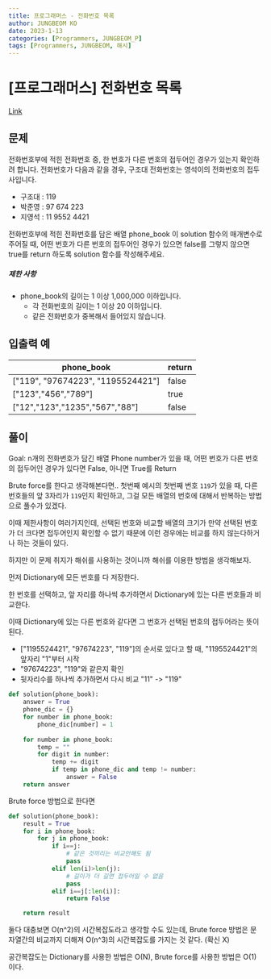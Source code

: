 ```yaml
---
title: 프로그래머스 - 전화번호 목록
author: JUNGBEOM KO
date: 2023-1-13
categories: [Programmers, JUNGBEOM_P]
tags: [Programmers, JUNGBEOM, 해시]
---
```


# [프로그래머스] 전화번호 목록

[Link](https://school.programmers.co.kr/learn/courses/30/lessons/42577)



## 문제

전화번호부에 적힌 전화번호 중, 한 번호가 다른 번호의 접두어인 경우가 있는지 확인하려 합니다.
전화번호가 다음과 같을 경우, 구조대 전화번호는 영석이의 전화번호의 접두사입니다.

- 구조대 : 119
- 박준영 : 97 674 223
- 지영석 : 11 9552 4421

전화번호부에 적힌 전화번호를 담은 배열 phone_book 이 solution 함수의 매개변수로 주어질 때, 어떤 번호가 다른 번호의 접두어인 경우가 있으면 false를 그렇지 않으면 true를 return 하도록 solution 함수를 작성해주세요.

##### 제한 사항

- phone_book의 길이는 1 이상 1,000,000 이하입니다.
  - 각 전화번호의 길이는 1 이상 20 이하입니다.
  - 같은 전화번호가 중복해서 들어있지 않습니다.



## 입출력 예

| phone_book                        | return |
| --------------------------------- | ------ |
| ["119", "97674223", "1195524421"] | false  |
| ["123","456","789"]               | true   |
| ["12","123","1235","567","88"]    | false  |



## 풀이

Goal: n개의 전화번호가 담긴 배열 Phone number가 있을 때, 어떤 번호가 다른 번호의 접두어인 경우가 있다면 False, 아니면 True를 Return

Brute force를 한다고 생각해본다면.. 첫번째 예시의 첫번째 번호 `119`가 있을 때, 다른 번호들의 앞 3자리가 `119`인지 확인하고, 그걸 모든 배열의 번호에 대해서 반복하는 방법으로 풀수가 있겠다.

이때 제한사항이 여러가지인데, 선택된 번호와 비교할 배열의 크기가 만약 선택된 번호가 더 크다면 접두어인지 확인할 수 없기 때문에 이런 경우에는 비교를 하지 않는다하거나 하는 것들이 있다.

하지만 이 문제 취지가 해쉬를 사용하는 것이니까 해쉬를 이용한 방법을 생각해보자.

먼저 Dictionary에 모든 번호를 다 저장한다.

한 번호를 선택하고, 앞 자리를 하나씩 추가하면서 Dictionary에 있는 다른 번호들과 비교한다.

이때 Dictionary에 있는 다른 번호와 같다면 그 번호가 선택된 번호의 접두어라는 뜻이 된다.

- ["1195524421", "97674223", "119"]의 순서로 있다고 할 때, "1195524421"의 앞자리 "1"부터 시작
- "97674223", "119"와 같은지 확인
- 뒷자리수를 하나씩 추가하면서 다시 비교 "11" -> "119" 

```python
def solution(phone_book):
    answer = True
    phone_dic = {}
    for number in phone_book:
        phone_dic[number] = 1
        
    for number in phone_book:
        temp = ""
        for digit in number:
            temp += digit
            if temp in phone_dic and temp != number:
                answer = False
    return answer
```

Brute force 방법으로 한다면

```python
def solution(phone_book):
    result = True
    for i in phone_book:
        for j in phone_book:
            if i==j:
                # 같은 것끼리는 비교안해도 됨
                pass
            elif len(i)>len(j):
                # 길이가 더 길면 접두어일 수 없음
                pass
            elif i==j[:len(i)]:
                return False

    return result
```

둘다 대충보면 O(n^2)의 시간복잡도라고 생각할 수도 있는데, Brute force 방법은 문자열간의 비교까지 더해져 O(n^3)의 시간복잡도를 가지는 것 같다. (확신 X)

공간복잡도는 Dictionary를 사용한 방법은 O(N), Brute force를 사용한 방법은 O(1)이다.
